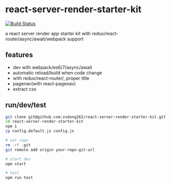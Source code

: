 # react-server-render-starter-kit

[![Build Status](https://travis-ci.org/zxdong262/react-server-render-starter-kit.svg?branch=master)](https://travis-ci.org/zxdong262/react-server-render-starter-kit)

a react server render app starter kit with redux/react-router/async/await/webpack support

## features

- dev with webpack/es6/7/async/await
- automatic reload/build when code change
- with redux/react-router/, proper title
- pagenav(with react-pagenav)
- extract css

## run/dev/test
```bash
git clone git@github.com:zxdong262/react-server-render-starter-kit.git
cd react-server-render-starter-kit
npm i
cp config.default.js config.js

# set repo
rm -rf .git
git remote add origin your-repo-git-url

# start dev
npm start

# test
npm run test

```